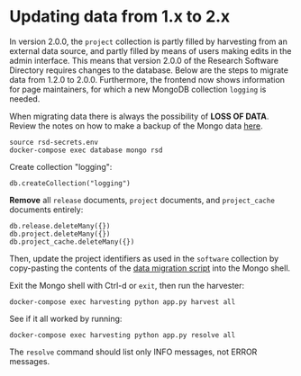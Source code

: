 # Updating data from 1.x to 2.x

In version 2.0.0, the ``project`` collection is partly filled by harvesting from
an external data source, and partly filled by means of users making edits in the
admin interface. This means that version 2.0.0 of the Research Software
Directory requires changes to the database. Below are the steps to migrate data
from 1.2.0 to 2.0.0. Furthermore, the frontend now shows information for page
maintainers, for which a new MongoDB collection ``logging`` is needed.

When migrating data there is always the possibility of **LOSS OF DATA**. Review the
notes on how to make a backup of the Mongo data [here](https://github.com/research-software-directory/research-software-directory/tree/2.0.2/README.md#updating-a-production-instance).

```shell
source rsd-secrets.env
docker-compose exec database mongo rsd
```

Create collection "logging":

```shell
db.createCollection("logging")
```

**Remove** all ``release`` documents, ``project`` documents, and ``project_cache`` documents entirely:

```shell
db.release.deleteMany({})
db.project.deleteMany({})
db.project_cache.deleteMany({})
```
Then, update the project identifiers as used in the ``software`` collection by
copy-pasting the contents of the [data migration script](https://github.com/research-software-directory/research-software-directory/blob/2.0.2/data-migration-1.x-to-2.js) into the Mongo shell.

Exit the Mongo shell with Ctrl-d or ``exit``, then run the harvester:

```shell
docker-compose exec harvesting python app.py harvest all
```

See if it all worked by running:

```shell
docker-compose exec harvesting python app.py resolve all
```

The ``resolve`` command should list only INFO messages, not ERROR messages.
